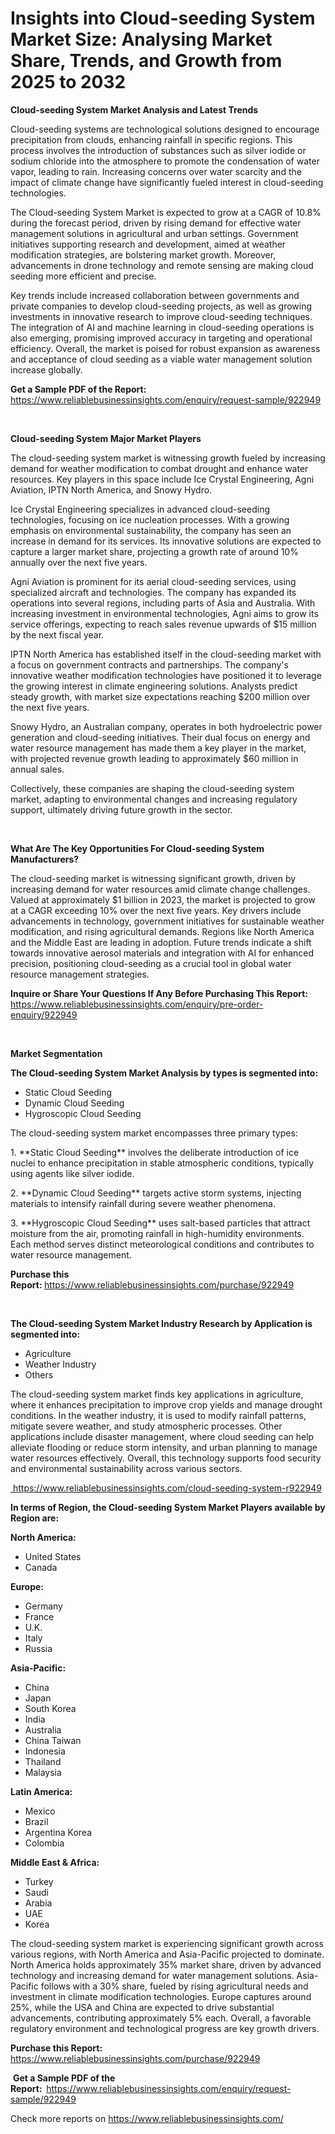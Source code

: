 <p><h1>Insights into Cloud-seeding System Market Size: Analysing Market Share, Trends, and Growth from 2025 to 2032</h1></p><p><strong>Cloud-seeding System Market Analysis and Latest Trends</strong></p>
<p><p>Cloud-seeding systems are technological solutions designed to encourage precipitation from clouds, enhancing rainfall in specific regions. This process involves the introduction of substances such as silver iodide or sodium chloride into the atmosphere to promote the condensation of water vapor, leading to rain. Increasing concerns over water scarcity and the impact of climate change have significantly fueled interest in cloud-seeding technologies. </p><p>The Cloud-seeding System Market is expected to grow at a CAGR of 10.8% during the forecast period, driven by rising demand for effective water management solutions in agricultural and urban settings. Government initiatives supporting research and development, aimed at weather modification strategies, are bolstering market growth. Moreover, advancements in drone technology and remote sensing are making cloud seeding more efficient and precise. </p><p>Key trends include increased collaboration between governments and private companies to develop cloud-seeding projects, as well as growing investments in innovative research to improve cloud-seeding techniques. The integration of AI and machine learning in cloud-seeding operations is also emerging, promising improved accuracy in targeting and operational efficiency. Overall, the market is poised for robust expansion as awareness and acceptance of cloud seeding as a viable water management solution increase globally.</p></p>
<p><strong>Get a Sample PDF of the Report:&nbsp;</strong> <a href="https://www.reliablebusinessinsights.com/enquiry/request-sample/922949?utm_campaign=2274&utm_medium=2&utm_source=Github&utm_content=ia&utm_term=11032025&utm_id=cloud-seeding-system">https://www.reliablebusinessinsights.com/enquiry/request-sample/922949</a></p>
<p>&nbsp;</p>
<p><strong>Cloud-seeding System Major Market Players</strong></p>
<p><p>The cloud-seeding system market is witnessing growth fueled by increasing demand for weather modification to combat drought and enhance water resources. Key players in this space include Ice Crystal Engineering, Agni Aviation, IPTN North America, and Snowy Hydro.</p><p>Ice Crystal Engineering specializes in advanced cloud-seeding technologies, focusing on ice nucleation processes. With a growing emphasis on environmental sustainability, the company has seen an increase in demand for its services. Its innovative solutions are expected to capture a larger market share, projecting a growth rate of around 10% annually over the next five years.</p><p>Agni Aviation is prominent for its aerial cloud-seeding services, using specialized aircraft and technologies. The company has expanded its operations into several regions, including parts of Asia and Australia. With increasing investment in environmental technologies, Agni aims to grow its service offerings, expecting to reach sales revenue upwards of $15 million by the next fiscal year.</p><p>IPTN North America has established itself in the cloud-seeding market with a focus on government contracts and partnerships. The company's innovative weather modification technologies have positioned it to leverage the growing interest in climate engineering solutions. Analysts predict steady growth, with market size expectations reaching $200 million over the next five years.</p><p>Snowy Hydro, an Australian company, operates in both hydroelectric power generation and cloud-seeding initiatives. Their dual focus on energy and water resource management has made them a key player in the market, with projected revenue growth leading to approximately $60 million in annual sales. </p><p>Collectively, these companies are shaping the cloud-seeding system market, adapting to environmental changes and increasing regulatory support, ultimately driving future growth in the sector.</p></p>
<p>&nbsp;</p>
<p><strong>What Are The Key Opportunities For Cloud-seeding System Manufacturers?</strong></p>
<p><p>The cloud-seeding market is witnessing significant growth, driven by increasing demand for water resources amid climate change challenges. Valued at approximately $1 billion in 2023, the market is projected to grow at a CAGR exceeding 10% over the next five years. Key drivers include advancements in technology, government initiatives for sustainable weather modification, and rising agricultural demands. Regions like North America and the Middle East are leading in adoption. Future trends indicate a shift towards innovative aerosol materials and integration with AI for enhanced precision, positioning cloud-seeding as a crucial tool in global water resource management strategies.</p></p>
<p><strong>Inquire or Share Your Questions If Any Before Purchasing This Report:</strong> <a href="https://www.reliablebusinessinsights.com/enquiry/pre-order-enquiry/922949?utm_campaign=2274&utm_medium=2&utm_source=Github&utm_content=ia&utm_term=11032025&utm_id=cloud-seeding-system">https://www.reliablebusinessinsights.com/enquiry/pre-order-enquiry/922949</a></p>
<p>&nbsp;</p>
<p><strong>Market Segmentation</strong></p>
<p><strong>The Cloud-seeding System Market Analysis by types is segmented into:</strong></p>
<p><ul><li>Static Cloud Seeding</li><li>Dynamic Cloud Seeding</li><li>Hygroscopic Cloud Seeding</li></ul></p>
<p><p>The cloud-seeding system market encompasses three primary types: </p><p>1. **Static Cloud Seeding** involves the deliberate introduction of ice nuclei to enhance precipitation in stable atmospheric conditions, typically using agents like silver iodide.</p><p>2. **Dynamic Cloud Seeding** targets active storm systems, injecting materials to intensify rainfall during severe weather phenomena.</p><p>3. **Hygroscopic Cloud Seeding** uses salt-based particles that attract moisture from the air, promoting rainfall in high-humidity environments. Each method serves distinct meteorological conditions and contributes to water resource management.</p></p>
<p><strong>Purchase this Report:&nbsp;</strong><a href="https://www.reliablebusinessinsights.com/purchase/922949?utm_campaign=2274&utm_medium=2&utm_source=Github&utm_content=ia&utm_term=11032025&utm_id=cloud-seeding-system">https://www.reliablebusinessinsights.com/purchase/922949</a></p>
<p>&nbsp;</p>
<p><strong>The Cloud-seeding System Market Industry Research by Application is segmented into:</strong></p>
<p><ul><li>Agriculture</li><li>Weather Industry</li><li>Others</li></ul></p>
<p><p>The cloud-seeding system market finds key applications in agriculture, where it enhances precipitation to improve crop yields and manage drought conditions. In the weather industry, it is used to modify rainfall patterns, mitigate severe weather, and study atmospheric processes. Other applications include disaster management, where cloud seeding can help alleviate flooding or reduce storm intensity, and urban planning to manage water resources effectively. Overall, this technology supports food security and environmental sustainability across various sectors.</p></p>
<p><a href="https://www.reliablebusinessinsights.com/cloud-seeding-system-r922949?utm_campaign=2274&utm_medium=2&utm_source=Github&utm_content=ia&utm_term=11032025&utm_id=cloud-seeding-system">&nbsp;https://www.reliablebusinessinsights.com/cloud-seeding-system-r922949</a></p>
<p><strong>In terms of Region, the Cloud-seeding System Market Players available by Region are:</strong></p>
<p>
    <p> <strong> North America: </strong>
        <ul>
            <li>United States</li>
            <li>Canada</li>
        </ul>
        </p> 
    <p> <strong> Europe: </strong>
        <ul>
            <li>Germany</li>
            <li>France</li>
            <li>U.K.</li>
            <li>Italy</li>
            <li>Russia</li>
        </ul>
        </p> 
    <p> <strong> Asia-Pacific: </strong>
        <ul>
            <li>China</li>
            <li>Japan</li>
            <li>South Korea</li>
            <li>India</li>
            <li>Australia</li>
            <li>China Taiwan</li>
            <li>Indonesia</li>
            <li>Thailand</li>
            <li>Malaysia</li>
        </ul>
        </p> 
    <p> <strong> Latin America: </strong>
        <ul>
            <li>Mexico</li>
            <li>Brazil</li>
            <li>Argentina Korea</li>
            <li>Colombia</li>
        </ul>
        </p> 
    <p> <strong> Middle East & Africa: </strong>
        <ul>
            <li>Turkey</li>
            <li>Saudi</li>
            <li>Arabia</li>
            <li>UAE</li>
            <li>Korea</li>
        </ul>
    </p>
    </p>
<p><p>The cloud-seeding system market is experiencing significant growth across various regions, with North America and Asia-Pacific projected to dominate. North America holds approximately 35% market share, driven by advanced technology and increasing demand for water management solutions. Asia-Pacific follows with a 30% share, fueled by rising agricultural needs and investment in climate modification technologies. Europe captures around 25%, while the USA and China are expected to drive substantial advancements, contributing approximately 5% each. Overall, a favorable regulatory environment and technological progress are key growth drivers.</p></p>
<p><strong>Purchase this Report: </strong><a href="https://www.reliablebusinessinsights.com/purchase/922949?utm_campaign=2274&utm_medium=2&utm_source=Github&utm_content=ia&utm_term=11032025&utm_id=cloud-seeding-system">https://www.reliablebusinessinsights.com/purchase/922949</a></p>
<p>&nbsp;<strong>Get a Sample PDF of the Report:&nbsp;&nbsp;</strong><a href="https://www.reliablebusinessinsights.com/enquiry/request-sample/922949?utm_campaign=2274&utm_medium=2&utm_source=Github&utm_content=ia&utm_term=11032025&utm_id=cloud-seeding-system">https://www.reliablebusinessinsights.com/enquiry/request-sample/922949</a></p>
<p><strong></strong></p>
<p>Check more reports on <a href="https://www.reliablebusinessinsights.com/?utm_campaign=2274&utm_medium=2&utm_source=Github&utm_content=ia&utm_term=11032025&utm_id=cloud-seeding-system">https://www.reliablebusinessinsights.com/</a></p>